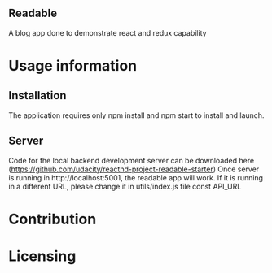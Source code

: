 
Readable
--------

A blog app done to demonstrate react and redux capability

# Usage information

## Installation

The application requires only npm install and npm start to install and launch.

## Server

Code for the local backend development server can be downloaded here (https://github.com/udacity/reactnd-project-readable-starter)
Once server is running in http://localhost:5001, the readable app will work. 
If it is running in a different URL, please change it in utils/index.js file const API_URL

# Contribution


# Licensing
